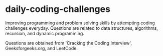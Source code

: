 # daily-coding-challenges
Improving programming and problem solving skills by attempting coding challenges everyday. Questions are related to data structures, algorithms, recursion, and dynamic programming. 

Questions are obtained from 'Cracking the Coding Interview', Geeksforgeeks.org, and LeetCode. 

